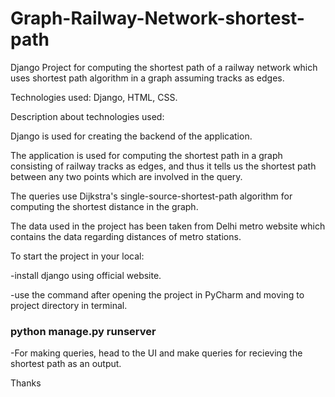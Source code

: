 # Graph-Railway-Network-shortest-path
Django Project for computing the shortest path of a railway network which uses shortest path algorithm in a graph assuming tracks as edges. 

Technologies used: Django, HTML, CSS.

Description about technologies used:

Django is used for creating the backend of the application.

The application is used for computing the shortest path in a graph consisting of railway tracks as edges, and thus it tells us the shortest path between any two points which are involved in the query.

The queries use Dijkstra's single-source-shortest-path algorithm for computing the shortest distance in the graph.

The data used in the project has been taken from Delhi metro website which contains the data regarding distances of metro stations.

To start the project in your local:


-install django using official website.

-use the command after opening the project in PyCharm and moving to project directory in terminal.

### python manage.py runserver


-For making queries, head to the UI and make queries for recieving the shortest path as an output.

Thanks
